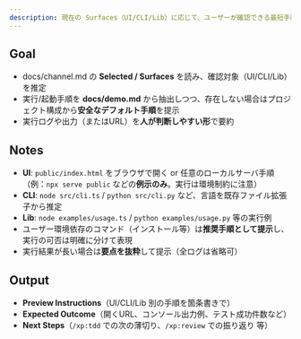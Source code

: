 ```yaml
---
description: 現在の Surfaces（UI/CLI/Lib）に応じて、ユーザーが確認できる最短手順でプレビューを提示する
---
```


## Goal
- docs/channel.md の **Selected / Surfaces** を読み、確認対象（UI/CLI/Lib）を推定
- 実行/起動手順を **docs/demo.md** から抽出しつつ、存在しない場合はプロジェクト構成から**安全なデフォルト手順**を提示
- 実行ログや出力（またはURL）を**人が判断しやすい形**で要約

## Notes
- **UI**: `public/index.html` をブラウザで開く or 任意のローカルサーバ手順（例：`npx serve public` などの**例示のみ**。実行は環境制約に注意）  
- **CLI**: `node src/cli.ts` / `python src/cli.py` など、言語を既存ファイル拡張子から推定  
- **Lib**: `node examples/usage.ts` / `python examples/usage.py` 等の実行例  
- ユーザー環境依存のコマンド（インストール等）は**推奨手順として提示**し、実行の可否は明確に分けて表現
- 実行結果が長い場合は**要点を抜粋**して提示（全ログは省略可）

## Output
- **Preview Instructions**（UI/CLI/Lib 別の手順を箇条書きで）
- **Expected Outcome**（開くURL、コンソール出力例、テスト成功件数など）
- **Next Steps**（`/xp:tdd` での次の薄切り、`/xp:review` での振り返り 等）
